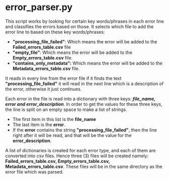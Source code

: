# **error_parser.py**

This script works by looking for certain key words/phrases in each error line and classifies the errors based on those.
It selects which file to add the error line to based on these key words/phrases:

- **"processing_file_failed"**: Which means the error will be added to the **Failed_errors_table.csv** file
- **"empty_file"**: Which means the error will be added to the **Empty_errors_table.csv** file.
- **"contains_only_metadata":** Which means the error will be added to the **Metadata_errors_table.csv** file.


It reads in every line from the error file if it finds the text **"processing_file_failed"** it will read in the next 
line which is a description of the error, otherwise it just continues.

Each error in the file is read into a dictionary with three keys: ***file_name, error and error_description***. 
In order to get the values for these three keys, the line is split on an empty space to make a list of strings.
- The first item in this list is the **file_name**
- The last item is the **error**.
- If the **error** contains the string **"processing_file_failed"**, then the line right after it will be read, 
and that will be the value for the **error_description**.
 
A list of dictionaries is created for each error type, and each of them are converted into csv files. Hence three (3) 
files will be created namely: **Failed_errors_table.csv, Empty_errors_table.csv, Metadata_errors_table.csv**.
These files will be in the same directory as the error file which was parsed.




